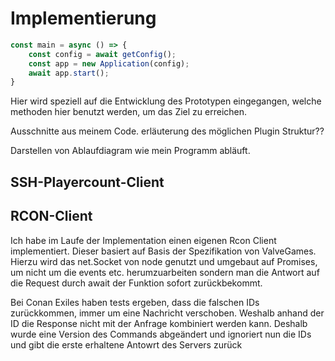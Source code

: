 # Implementierung

```typescript
const main = async () => {
	const config = await getConfig();
	const app = new Application(config);
	await app.start();
}
```

Hier wird speziell auf die Entwicklung des Prototypen eingegangen, welche methoden hier benutzt werden, um das Ziel zu erreichen.

Ausschnitte aus meinem Code. erläuterung des möglichen Plugin Struktur??

Darstellen von Ablaufdiagram wie mein Programm abläuft.



## SSH-Playercount-Client




## RCON-Client

Ich habe im Laufe der Implementation einen eigenen Rcon Client implementiert.
Dieser basiert auf Basis der Spezifikation von ValveGames. Hierzu wird das net.Socket von node genutzt und umgebaut auf Promises, um nicht um die events etc. herumzuarbeiten sondern man die Antwort auf die Request durch await der Funktion sofort zurückbekommt.

Bei Conan Exiles haben tests ergeben, dass die falschen IDs zurückkommen, immer um eine Nachricht verschoben. Weshalb anhand der ID die Response nicht mit der Anfrage kombiniert werden kann. Deshalb wurde eine Version des Commands abgeändert und ignoriert nun die IDs und gibt die erste erhaltene Antowrt des Servers zurück

